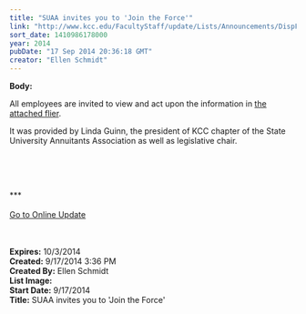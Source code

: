 ```yaml
---
title: "SUAA invites you to 'Join the Force'"
link: "http://www.kcc.edu/FacultyStaff/update/Lists/Announcements/DispForm.aspx?ID=1632"
sort_date: 1410986178000
year: 2014
pubDate: "17 Sep 2014 20:36:18 GMT"
creator: "Ellen Schmidt"
---
```


<div><b>Body:</b> <div class="ExternalClassF339AFACDA1C4AF89F735FC2F9DA6294"><p>​All employees are invited to view and act upon the information in <a href="/FacultyStaff/update/Documents/SUAAJointheForceflier.pdf">the attached flier</a>.</p>
<p>It was provided by Linda Guinn, the president of KCC chapter of the State University Annuitants Association as well as legislative chair.<br /></p>
<p> </p>
<p><br /> <br />***<br /> <br /><a href="/update">Go to Online Update</a><br /><br /> <br /></p></div></div>
<div><b>Expires:</b> 10/3/2014</div>
<div><b>Created:</b> 9/17/2014 3:36 PM</div>
<div><b>Created By:</b> Ellen Schmidt</div>
<div><b>List Image:</b> <a href="http://www.kcc.edu/SiteCollectionImages/SUAAJointheForcegraphic.jpg"></a></div>
<div><b>Start Date:</b> 9/17/2014</div>
<div><b>Title:</b> SUAA invites you to &#39;Join the Force&#39;</div>
